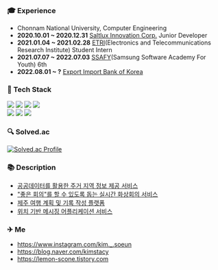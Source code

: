 ### 🎓 Experience
- Chonnam National University, Computer Engineering
- **2020.10.01 ~ 2020.12.31** [Saltlux Innovation Corp.](http://www.gjac.co.kr/cmm/main/mainPage.do) Junior Developer
- **2021.01.04 ~ 2021.02.28** [ETRI](https://www.etri.re.kr/kor/main/main.etri)(Electronics and Telecommunications Research Institute) Student Intern
- **2021.07.07 ~ 2022.07.03** [SSAFY](https://www.ssafy.com/ksp/jsp/swp/swpMain.jsp)(Samsung Software Academy For Youth) 6th
- **2022.08.01 ~ ?** [Export Import Bank of Korea](https://www.koreaexim.go.kr/index)
   
### 🎨 Tech Stack
<div>
  <img src="https://img.shields.io/badge/java-EC6813?style=for-the-badge&logo=java&logoColor=white">
  <img src="https://img.shields.io/badge/spring-6DB33F?style=for-the-badge&logo=spring&logoColor=white"> 
  <img src="https://img.shields.io/badge/jpa-00B14F?style=for-the-badge&logo=spring&logoColor=white"> 
  <img src="https://img.shields.io/badge/mysql-028CF0?style=for-the-badge&logo=mysql&logoColor=white"> 
  <br>
  <img src="https://img.shields.io/badge/vue.js-4FC08D?style=for-the-badge&logo=vue.js&logoColor=white"> 
  <img src="https://img.shields.io/badge/vuetify-1867C0?style=for-the-badge&logo=vue.js&logoColor=white"> 
  <img src="https://img.shields.io/badge/bootstrap-7952B3?style=for-the-badge&logo=vue.js&logoColor=white"> 
</div>
   
### 🔍 Solved.ac
[![Solved.ac Profile](http://mazassumnida.wtf/api/v2/generate_badge?boj=kimstacy1996)](https://solved.ac/kimstacy1996/)

### 📚 Description
- [공공데이터를 활용한 주거 지역 정보 제공 서비스](https://github.com/soeunstacykim/happy-house)
- ["좋은 회의"를 할 수 있도록 돕는 실시간 화상회의 서비스](https://github.com/soeunstacykim/beyond-meeting)
- [제주 여행 계획 및 기록 작성 플랫폼](https://github.com/soeunstacykim/jeju-planning)
- [위치 기반 메시징 어플리케이션 서비스](https://github.com/soeunstacykim/porong-message)

### ✈ Me
- https://www.instagram.com/kim._.soeun
- https://blog.naver.com/kimstacy
- https://lemon-scone.tistory.com
